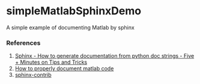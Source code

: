 # simpleMatlabSphinxDemo
A simple example of documenting Matlab by sphinx 


### References
1. [Sphinx - How to generate documentation from python doc strings - Five + Minutes on Tips and Tricks](https://www.youtube.com/watch?v=BWIrhgCAae0&t=338s)
2. [How to properly document matlab code](https://devanginiblog.wordpress.com/2015/11/16/how-to-properly-document-matlab-code/)
3. [sphinx-contrib](https://github.com/sphinx-contrib/matlabdomain)


